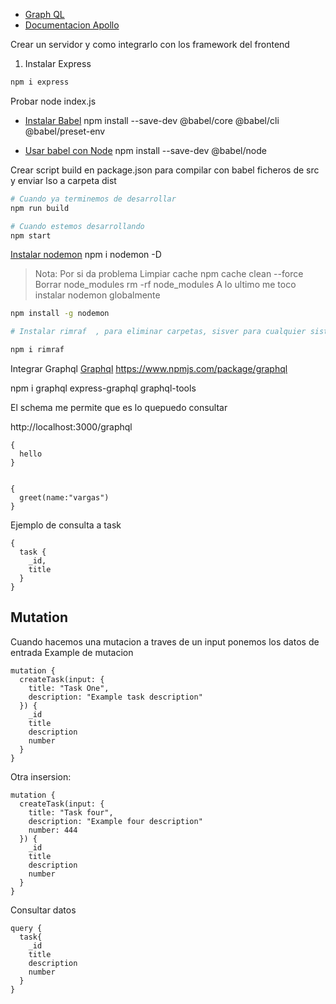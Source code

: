 
- [Graph QL](https://graphql.org/)
- [Documentacion Apollo](https://www.apollographql.com/)

Crear un servidor y como integrarlo con los framework del frontend

1. Instalar Express
```sh
npm i express
```

Probar
node index.js

- [Instalar Babel](https://babeljs.io)
npm install --save-dev @babel/core @babel/cli @babel/preset-env

- [Usar babel con Node](https://www.npmjs.com/package/@babel/node)
npm install --save-dev @babel/node

Crear script build en package.json para compilar con babel ficheros de src y enviar lso a carpeta dist

```bash
# Cuando ya terminemos de desarrollar
npm run build

# Cuando estemos desarrollando
npm start
```

[Instalar nodemon](https://www.npmjs.com/package/nodemon)
npm i nodemon -D


> Nota: Por si da problema
> Limpiar cache
> npm cache clean --force
> Borrar node_modules
> rm -rf node_modules
> A lo ultimo me toco instalar nodemon globalmente

```bash
npm install -g nodemon

# Instalar rimraf  , para eliminar carpetas, sisver para cualquier sistema operativo

npm i rimraf
```

Integrar Graphql
[Graphql](https://graphql.org/)
https://www.npmjs.com/package/graphql

npm i graphql express-graphql graphql-tools


El schema me permite que es lo quepuedo consultar


http://localhost:3000/graphql
```
{
  hello
}


{
  greet(name:"vargas")
}
```


Ejemplo de consulta a task
```
{
  task {
    _id,
    title
  }
}
```

## Mutation

Cuando hacemos una mutacion a traves de un input ponemos los datos de entrada
Example de mutacion
```
mutation {
  createTask(input: {
    title: "Task One",
    description: "Example task description"
  }) {
    _id
    title
    description
    number
  }
}
```

Otra insersion: 
```
mutation {
  createTask(input: {
    title: "Task four",
    description: "Example four description"
    number: 444
  }) {
    _id
    title
    description
    number
  }
}
```

Consultar datos
```
query {
  task{
    _id
    title
    description
    number
  }
}
```

